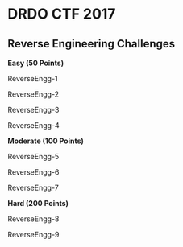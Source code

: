 
# DRDO CTF 2017 

## Reverse Engineering Challenges 

**Easy (50 Points)** 

ReverseEngg-1

ReverseEngg-2

ReverseEngg-3

ReverseEngg-4


**Moderate (100 Points)** 

ReverseEngg-5

ReverseEngg-6

ReverseEngg-7


**Hard (200 Points)** 

ReverseEngg-8

ReverseEngg-9
